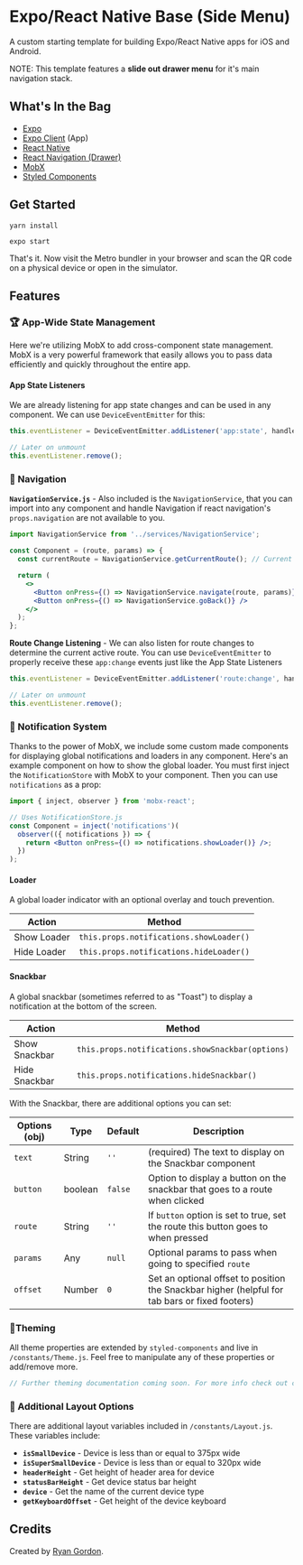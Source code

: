 # Expo/React Native Base (Side Menu)

A custom starting template for building Expo/React Native apps for iOS and Android.

NOTE: This template features a **slide out drawer menu** for it's main navigation stack.

## What's In the Bag

- [Expo](https://expo.io/)
- [Expo Client](https://expo.io/tools) (App)
- [React Native](https://facebook.github.io/react-native/)
- [React Navigation (Drawer)](https://reactnavigation.org/)
- [MobX](https://mobx.js.org/README.html)
- [Styled Components](https://www.styled-components.com/)

## Get Started

```
yarn install
```

```
expo start
```

That's it. Now visit the Metro bundler in your browser and scan the QR code on a physical device or open in the simulator.

## Features

### 🏆 App-Wide State Management

Here we're utilizing MobX to add cross-component state management. MobX is a very powerful framework that easily allows you to pass data efficiently and quickly throughout the entire app.

#### App State Listeners

We are already listening for app state changes and can be used in any component. We can use `DeviceEventEmitter` for this:

```jsx
this.eventListener = DeviceEventEmitter.addListener('app:state', handleAppState}

// Later on unmount
this.eventListener.remove();
```

### 🧭 Navigation

**`NavigationService.js`** - Also included is the `NavigationService`, that you can import into any component and handle Navigation if react navigation's `props.navigation` are not available to you.

```jsx
import NavigationService from '../services/NavigationService';

const Component = (route, params) => {
  const currentRoute = NavigationService.getCurrentRoute(); // Current route

  return (
    <>
      <Button onPress={() => NavigationService.navigate(route, params)} />
      <Button onPress={() => NavigationService.goBack()} />
    </>
  );
};
```

**Route Change Listening** - We can also listen for route changes to determine the current active route. You can use `DeviceEventEmitter` to properly receive these `app:change` events just like the App State Listeners

```jsx
this.eventListener = DeviceEventEmitter.addListener('route:change', handleRouteChange}

// Later on unmount
this.eventListener.remove();
```

### 🧩 Notification System

Thanks to the power of MobX, we include some custom made components for displaying global notifications and loaders in any component. Here's an example component on how to show the global loader. You must first inject the `NotificationStore` with MobX to your component. Then you can use `notifications` as a prop:

```jsx
import { inject, observer } from 'mobx-react';

// Uses NotificationStore.js
const Component = inject('notifications')(
  observer(({ notifications }) => {
    return <Button onPress={() => notifications.showLoader()} />;
  })
);
```

#### Loader

A global loader indicator with an optional overlay and touch prevention.

| Action      | Method                                  |
| ----------- | --------------------------------------- |
| Show Loader | `this.props.notifications.showLoader()` |
| Hide Loader | `this.props.notifications.hideLoader()` |

#### Snackbar

A global snackbar (sometimes referred to as "Toast") to display a notification at the bottom of the screen.

| Action        | Method                                           |
| ------------- | ------------------------------------------------ |
| Show Snackbar | `this.props.notifications.showSnackbar(options)` |
| Hide Snackbar | `this.props.notifications.hideSnackbar()`        |

With the Snackbar, there are additional options you can set:

| Options (obj) | Type    | Default | Description                                                                                    |
| ------------- | ------- | ------- | ---------------------------------------------------------------------------------------------- |
| `text`        | String  | `''`    | (required) The text to display on the Snackbar component                                       |
| `button`      | boolean | `false` | Option to display a button on the snackbar that goes to a route when clicked                   |
| `route`       | String  | `''`    | If `button` option is set to true, set the route this button goes to when pressed              |
| `params`      | Any     | `null`  | Optional params to pass when going to specified `route`                                        |
| `offset`      | Number  | `0`     | Set an optional offset to position the Snackbar higher (helpful for tab bars or fixed footers) |

### 🎨Theming

All theme properties are extended by `styled-components` and live in `/constants/Theme.js`. Feel free to manipulate any of these properties or add/remove more.

```jsx
// Further theming documentation coming soon. For more info check out constants/Theme.js
```

### 📲 Additional Layout Options

There are additional layout variables included in `/constants/Layout.js`. These variables include:

- **`isSmallDevice`** - Device is less than or equal to 375px
  wide
- **`isSuperSmallDevice`** - Device is less than or equal to 320px wide
- **`headerHeight`** - Get height of header area for device
- **`statusBarHeight`** - Get device status bar height
- **`device`** - Get the name of the current device type
- **`getKeyboardOffset`** - Get height of the device keyboard

## Credits

Created by [Ryan Gordon](https://github.com/supryan).
